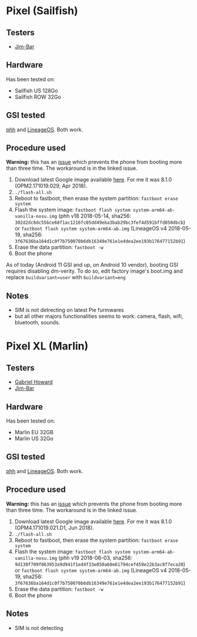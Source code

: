 # Pixel (Sailfish)

## Testers

* [Jim-Bar](https://github.com/Jim-Bar)

## Hardware

Has been tested on:
* Sailfish US 128Go
* Sailfish ROW 32Go

## GSI tested

[phh](https://forum.xda-developers.com/project-treble/trebleenabled-device-development/experimental-phh-treble-t3709659) and [LineageOS](https://forum.xda-developers.com/project-treble/trebleenabled-device-development/lineage-phh-treble-t3767690). Both work.

## Procedure used

**Warning:** this has an [issue](https://github.com/phhusson/treble_experimentations/issues/55) which prevents the phone from booting more than three time. The workaround is in the linked issue.

1. Download latest Google image available [here](https://developers.google.com/android/images#sailfish). For me it was 8.1.0 (OPM2.171019.029, Apr 2018).
2. `./flash-all.sh`
3. Reboot to fastboot, then erase the system partition: `fastboot erase system`
4. Flash the system image: `fastboot flash system system-arm64-ab-vanilla-nosu.img` (phh v18 2018-05-14, sha256: `302d2dc6dc55bce68f1ac1216fc05dd49eba3bab29bc3fef4d591bffd050dbcb`) or `fastboot flash system system-arm64-ab.img` (LineageOS v4 2018-05-19, sha256: `3f67636ba164d1c0f7b750070b6db16349e761e1e4dea2ee193b176477152b91`)
5. Erase the data partition: `fastboot -w`
6. Boot the phone

As of today (Android 11 GSI and up, on Android 10 vendor), booting GSI requires disabling dm-verity. To do so, edit factory image's boot.img and replace `buildvariant=user` with `buildvariant=eng`

## Notes
- SIM is not detrecting on latest Pie furmwares
- but all other majors functionalities seems to work: camera, flash, wifi, bluetooth, sounds.

# Pixel XL (Marlin)

## Testers

* [Gabriel Howard](https://github.com/TheGabrielHoward)
* [Jim-Bar](https://github.com/Jim-Bar)

## Hardware

Has been tested on:
* Marlin EU 32GB
* Marlin US 32Go

## GSI tested

[phh](https://forum.xda-developers.com/project-treble/trebleenabled-device-development/experimental-phh-treble-t3709659) and [LineageOS](https://forum.xda-developers.com/project-treble/trebleenabled-device-development/lineage-phh-treble-t3767690). Both work.

## Procedure used

**Warning:** this has an [issue](https://github.com/phhusson/treble_experimentations/issues/55) which prevents the phone from booting more than three time. The workaround is in the linked issue.

1. Download latest Google image available [here](https://developers.google.com/android/images#marlin). For me it was 8.1.0 (OPM4.171019.021.D1, Jun 2018).
2. `./flash-all.sh`
3. Reboot to fastboot, then erase the system partition: `fastboot erase system`
4. Flash the system image: `fastboot flash system system-arm64-ab-vanilla-nosu.img` (phh v19 2018-06-03, sha256: `9d130f709f063953a9d941f1ed4f33e050a60e61794cef459e22b3ac8f7eca20`) or `fastboot flash system system-arm64-ab.img` (LineageOS v4 2018-05-19, sha256: `3f67636ba164d1c0f7b750070b6db16349e761e1e4dea2ee193b176477152b91`)
5. Erase the data partition: `fastboot -w`
6. Boot the phone

## Notes
- SIM is not detecting